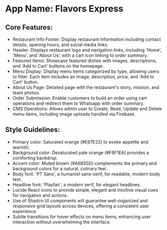 # **App Name**: Flavors Express

## Core Features:

- Restaurant Info Footer: Display restaurant information including contact details, opening hours, and social media links.
- Header: Displays restaurant logo and navigation links, including 'Home', 'Menu', and 'About Us', with a cart icon linking to order summary.
- Featured Items: Showcase featured dishes with images, descriptions, and 'Add to Cart' buttons on the homepage.
- Menu Display: Display menu items categorized by type, allowing users to filter. Each item includes an image, description, price, and 'Add to Cart' button.
- About Us Page: Detailed page with the restaurant's story, mission, and team photos.
- Order Submission: Enable customers to build an order using cart operations and redirect them to Whatsapp with order summary.
- CMS Operations: Allows admin user to Create, Read, Update and Delete menu items, including image uploads handled via Firebase.

## Style Guidelines:

- Primary color: Saturated orange (#E67E22) to evoke appetite and warmth.
- Background color: Desaturated pale orange (#F8F1EA) provides a comforting backdrop.
- Accent color: Muted brown (#A6855D) complements the primary and background colors for a natural, culinary feel.
- Body font: 'PT Sans', a humanist sans-serif, for readable, modern body text.
- Headline font: 'Playfair', a modern serif, for elegant headlines.
- Lucide React icons to provide simple, elegant and intuitive visual cues for navigation and actions.
- Use of Shadcn UI components will guarantee well-organized and responsive grid layouts across devices, offering a consistent user experience.
- Subtle transitions for hover effects on menu items, enhancing user interaction without overwhelming the interface.
